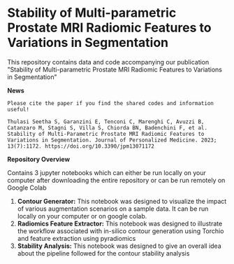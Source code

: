 # Stability of Multi-parametric Prostate MRI Radiomic Features to Variations in Segmentation

This repository contains data and code accompanying our publication "Stability of Multi-parametric Prostate MRI Radiomic Features to Variations in Segmentation"

**News** 

`Please cite the paper if you find the shared codes and information useful!`

`Thulasi Seetha S, Garanzini E, Tenconi C, Marenghi C, Avuzzi B, Catanzaro M, Stagni S, Villa S, Chiorda BN, Badenchini F, et al. Stability of Multi-Parametric Prostate MRI Radiomic Features to Variations in Segmentation. Journal of Personalized Medicine. 2023; 13(7):1172. https://doi.org/10.3390/jpm13071172`

**Repository Overview**

Contains 3 jupyter notebooks which can either be run locally on your computer after downloading the entire repository or can be run remotely on Google Colab

1. **Contour Generator:** This notebook was designed to visualize the impact of various augmentation scenarios on a sample data. It can be run locally on your computer or on google colab.
2. **Radiomics Feature Extractor:** This notebook was designed to illustrate the workflow associated with in-silico contour generation using Torchio and feature extraction using pyradiomics
3. **Stability Analysis:** This notebook was designed to give an overall idea about the pipeline followed for the contour stability analysis

